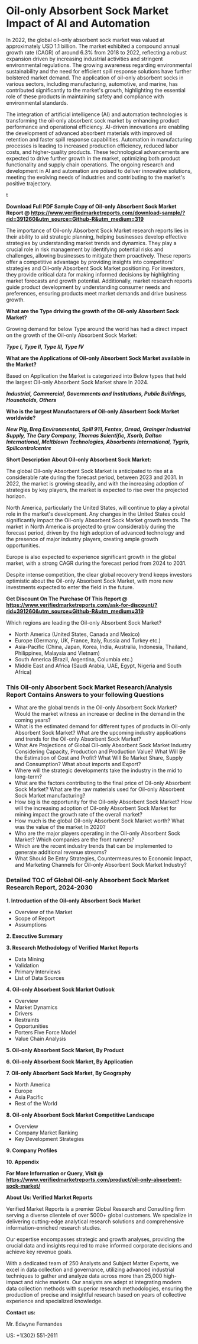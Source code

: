 <meta name="title" content="Global Oil-only Absorbent Sock Market Impact of AI and Automation"><meta name="description" content="In 2022, the global oil-only absorbent sock market was valued at approximately USD 1.1 billion. The market exhibited a compound annual growth rate (CAGR) of around 6.3"><meta name="title" content="Oil-only Absorbent Sock Market Size, Share, Scope, Trends, Growth, Opportunities, Analysis, Forecast"><h1>Oil-only Absorbent Sock Market Impact of AI and Automation</h1><p>In 2022, the global oil-only absorbent sock market was valued at approximately USD 1.1 billion. The market exhibited a compound annual growth rate (CAGR) of around 6.3% from 2018 to 2022, reflecting a robust expansion driven by increasing industrial activities and stringent environmental regulations. The growing awareness regarding environmental sustainability and the need for efficient spill response solutions have further bolstered market demand. The application of oil-only absorbent socks in various sectors, including manufacturing, automotive, and marine, has contributed significantly to the market's growth, highlighting the essential role of these products in maintaining safety and compliance with environmental standards.</p><p>The integration of artificial intelligence (AI) and automation technologies is transforming the oil-only absorbent sock market by enhancing product performance and operational efficiency. AI-driven innovations are enabling the development of advanced absorbent materials with improved oil retention and faster spill response capabilities. Automation in manufacturing processes is leading to increased production efficiency, reduced labor costs, and higher-quality products. These technological advancements are expected to drive further growth in the market, optimizing both product functionality and supply chain operations. The ongoing research and development in AI and automation are poised to deliver innovative solutions, meeting the evolving needs of industries and contributing to the market's positive trajectory.</p>t</p><p id="" class=""><strong>Download Full PDF Sample Copy of Oil-only Absorbent Sock Market Report @ <a href="https://www.verifiedmarketreports.com/download-sample/?rid=391260&utm_source=Github-R&utm_medium=319" target="_blank">https://www.verifiedmarketreports.com/download-sample/?rid=391260&utm_source=Github-R&utm_medium=319</a></strong></p><p>The importance of&nbsp;Oil-only Absorbent Sock Market research reports lies in their ability to aid strategic planning, helping businesses develop effective strategies by understanding market trends and dynamics. They play a crucial role in risk management by identifying potential risks and challenges, allowing businesses to mitigate them proactively. These reports offer a competitive advantage by providing insights into competitors' strategies and Oil-only Absorbent Sock Market positioning. For investors, they provide critical data for making informed decisions by highlighting market forecasts and growth potential. Additionally, market research reports guide product development by understanding consumer needs and preferences, ensuring products meet market demands and drive business growth.</p><p><strong>What are the&nbsp;Type driving the growth of the Oil-only Absorbent Sock Market?</strong></p><p id="" class="">Growing demand for below Type around the world has had a direct impact on the growth of the Oil-only Absorbent Sock Market:</p><em><strong>Type I, Type II, Type III, Type IV</strong></em></p><strong>What are the&nbsp;Applications&nbsp;of Oil-only Absorbent Sock Market available in the Market?</strong></p><p id="" class="">Based on Application the Market is categorized into Below types that held the largest Oil-only Absorbent Sock Market share In 2024.</p><em><strong>Industrial, Commercial, Governments and Institutions, Public Buildings, Households, Others</strong></em></p><strong>Who is the largest Manufacturers of Oil-only Absorbent Sock Market worldwide?</strong></p><p><em><strong>New Pig, Breg Environmental, Spill 911, Fentex, Oread, Grainger Industrial Supply, The Cary Company, Thomas Scientific, Xsorb, Dalton International, Meltblown Technologies, Absorbents International, Tygris, Spillcontrolcentre</strong></em></p><p id="" class=""><strong>Short Description About Oil-only Absorbent Sock Market:</strong></p><p>The global Oil-only Absorbent Sock Market is anticipated to rise at a considerable rate during the forecast period, between 2023 and 2031. In 2022, the market is growing steadily, and with the increasing adoption of strategies by key players, the market is expected to rise over the projected horizon.</p><p>North America, particularly the United States, will continue to play a pivotal role in the market's development. Any changes in the United States could significantly impact the Oil-only Absorbent Sock Market growth trends. The market in North America is projected to grow considerably during the forecast period, driven by the high adoption of advanced technology and the presence of major industry players, creating ample growth opportunities.</p><p>Europe is also expected to experience significant growth in the global market, with a strong CAGR during the forecast period from 2024 to 2031.</p><p>Despite intense competition, the clear global recovery trend keeps investors optimistic about the Oil-only Absorbent Sock Market, with more new investments expected to enter the field in the future.</p><p id="" class=""><strong>Get Discount On The Purchase Of This Report @ <a href="https://www.verifiedmarketreports.com/ask-for-discount/?rid=391260&utm_source=Github-R&utm_medium=319" target="_blank">https://www.verifiedmarketreports.com/ask-for-discount/?rid=391260&utm_source=Github-R&utm_medium=319</a></strong></p>Which regions are leading the Oil-only Absorbent Sock Market?</p><ul><li>North America (United States, Canada and Mexico)</li><li>Europe (Germany, UK, France, Italy, Russia and Turkey etc.)</li><li>Asia-Pacific (China, Japan, Korea, India, Australia, Indonesia, Thailand, Philippines, Malaysia and Vietnam)</li><li>South America (Brazil, Argentina, Columbia etc.)</li><li>Middle East and Africa (Saudi Arabia, UAE, Egypt, Nigeria and South Africa)</li></ul><h3 id="" class="">This Oil-only Absorbent Sock Market Research/Analysis Report Contains Answers to your following Questions</h3><ul><li>What are the global trends in the Oil-only Absorbent Sock Market? Would the market witness an increase or decline in the demand in the coming years?</li><li>What is the estimated demand for different types of products in Oil-only Absorbent Sock Market? What are the upcoming industry applications and trends for the Oil-only Absorbent Sock Market?</li><li>What Are Projections of Global Oil-only Absorbent Sock Market Industry Considering Capacity, Production and Production Value? What Will Be the Estimation of Cost and Profit? What Will Be Market Share, Supply and Consumption? What about imports and Export?</li><li>Where will the strategic developments take the industry in the mid to long-term?</li><li>What are the factors contributing to the final price of Oil-only Absorbent Sock Market? What are the raw materials used for Oil-only Absorbent Sock Market manufacturing?</li><li>How big is the opportunity for the Oil-only Absorbent Sock Market? How will the increasing adoption of Oil-only Absorbent Sock Market for mining impact the growth rate of the overall market?</li><li>How much is the global Oil-only Absorbent Sock Market worth? What was the value of the market In 2020?</li><li>Who are the major players operating in the Oil-only Absorbent Sock Market? Which companies are the front runners?</li><li>Which are the recent industry trends that can be implemented to generate additional revenue streams?</li><li>What Should Be Entry Strategies, Countermeasures to Economic Impact, and Marketing Channels for Oil-only Absorbent Sock Market Industry?</li></ul><h3 id="" class="">Detailed TOC of Global Oil-only Absorbent Sock Market Research Report, 2024-2030</h3><p id="" class=""><strong>1. Introduction of the Oil-only Absorbent Sock Market</strong></p><ul><li>Overview of the Market</li><li>Scope of Report</li><li>Assumptions</li></ul><p id="" class=""><strong>2. Executive Summary</strong></p><p id="" class=""><strong>3. Research Methodology of Verified Market Reports</strong></p><ul><li>Data Mining</li><li>Validation</li><li>Primary Interviews</li><li>List of Data Sources</li></ul><p id="" class=""><strong>4. Oil-only Absorbent Sock Market Outlook</strong></p><ul><li>Overview</li><li>Market Dynamics</li><li>Drivers</li><li>Restraints</li><li>Opportunities</li><li>Porters Five Force Model</li><li>Value Chain Analysis</li></ul><p id="" class=""><strong>5. Oil-only Absorbent Sock Market, By Product</strong></p><p id="" class=""><strong>6. Oil-only Absorbent Sock Market, By Application</strong></p><p id="" class=""><strong>7. Oil-only Absorbent Sock Market, By Geography</strong></p><ul><li>North America</li><li>Europe</li><li>Asia Pacific</li><li>Rest of the World</li></ul><p id="" class=""><strong>8. Oil-only Absorbent Sock Market Competitive Landscape</strong></p><ul><li>Overview</li><li>Company Market Ranking</li><li>Key Development Strategies</li></ul><p id="" class=""><strong>9. Company Profiles</strong></p><p id="" class=""><strong>10. Appendix</strong></p><p id="" class=""><strong>For More Information or Query, Visit @ <a href="https://www.verifiedmarketreports.com/product/oil-only-absorbent-sock-market/" target="_blank">https://www.verifiedmarketreports.com/product/oil-only-absorbent-sock-market/</a></strong></p><p id="" class=""><strong>About Us: Verified Market Reports</strong></p><p id="" class="">Verified Market Reports is a premier Global Research and Consulting firm serving a diverse clientele of over 5000+ global customers. We specialize in delivering cutting-edge analytical research solutions and comprehensive information-enriched research studies.</p><p id="" class="">Our expertise encompasses strategic and growth analyses, providing the crucial data and insights required to make informed corporate decisions and achieve key revenue goals.</p><p id="" class="">With a dedicated team of 250 Analysts and Subject Matter Experts, we excel in data collection and governance, utilizing advanced industrial techniques to gather and analyze data across more than 25,000 high-impact and niche markets. Our analysts are adept at integrating modern data collection methods with superior research methodologies, ensuring the production of precise and insightful research based on years of collective experience and specialized knowledge.</p><p id="" class=""><strong>Contact us:</strong></p><p id="" class="">Mr. Edwyne Fernandes</p><p id="" class="">US: +1(302) 551-2611</p>